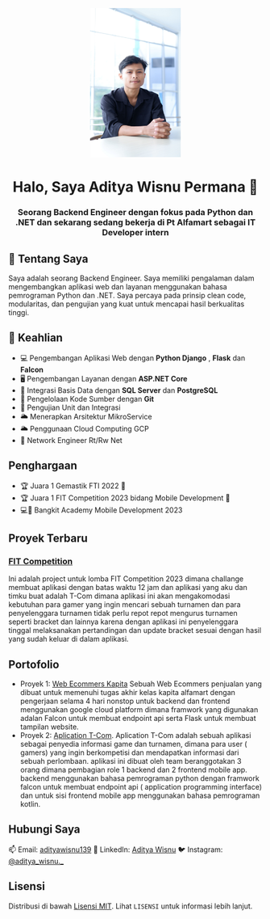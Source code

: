 <p align="center">
  <img src="assets\versi compress.jpg" alt="Banner" height="295" width="180">
</p>

<h1 align="center">Halo, Saya Aditya Wisnu Permana 👋</h1>
<h3 align="center">Seorang Backend Engineer dengan fokus pada Python dan .NET dan sekarang sedang bekerja di Pt Alfamart sebagai IT Developer intern</h3>

## 👦  Tentang Saya 

Saya adalah seorang Backend Engineer. Saya memiliki pengalaman dalam mengembangkan aplikasi web dan layanan menggunakan bahasa pemrograman Python dan .NET. Saya percaya pada prinsip clean code, modularitas, dan pengujian yang kuat untuk mencapai hasil berkualitas tinggi.

## 👋  Keahlian

- 💻  Pengembangan Aplikasi Web dengan **Python Django** , **Flask** dan **Falcon**
- 🖥  Pengembangan Layanan dengan **ASP.NET Core**
- 🧮  Integrasi Basis Data dengan **SQL Server** dan **PostgreSQL**
- 🔌  Pengelolaan Kode Sumber dengan **Git**
- 📳  Pengujian Unit dan Integrasi
- 🌥  Menerapkan Arsitektur MikroService
- 🌥  Penggunaan Cloud Computing GCP
- 📶  Network Engineer Rt/Rw Net

## Penghargaan
- 🏆 Juara 1 Gemastik FTI 2022 🥇
- 🏆 Juara 1 FIT Competition 2023 bidang Mobile Development 🥇
- 💻📱 Bangkit Academy Mobile Development 2023
  

## Proyek Terbaru

### [FIT Competition](link_proyek)
Ini adalah project untuk lomba FIT Competition 2023 dimana challange membuat aplikasi dengan batas waktu 12 jam dan aplikasi yang aku dan timku buat adalah T-Com dimana aplikasi ini akan mengakomodasi kebutuhan para gamer yang ingin mencari sebuah turnamen dan para penyelenggara turnamen tidak perlu repot repot mengurus turnamen seperti bracket dan lainnya karena dengan aplikasi ini penyelenggara tinggal melaksanakan pertandingan dan update bracket sesuai dengan hasil yang sudah keluar di dalam aplikasi.



## Portofolio

- Proyek 1: [Web Ecommers Kapita](https://github.com/ChiefAdit/Web-Ecommerce-Kapita)
  Sebuah Web Ecommers penjualan yang dibuat untuk memenuhi tugas akhir kelas kapita alfamart dengan pengerjaan selama 4 hari nonstop untuk backend dan frontend menggunakan google cloud platform dimana framwork yang digunakan adalan Falcon untuk membuat endpoint api serta Flask untuk membuat tampilan website.
- Proyek 2: [Aplication T-Com](https://github.com/ChiefAdit/FIT-Competition).
  Aplication T-Com adalah sebuah aplikasi sebagai penyedia informasi game dan turnamen, dimana para user ( gamers) yang ingin berkompetisi dan mendapatkan informasi dari sebuah perlombaan. aplikasi ini dibuat oleh team beranggotakan 3 orang dimana pembagian role 1 backend dan 2 frontend mobile app. backend menggunakan bahasa pemrograman python dengan framwork falcon untuk membuat endpoint api ( application programming interface) dan untuk sisi frontend mobile app menggunakan bahasa pemrograman kotlin.

## Hubungi Saya

📫 Email: [adityawisnu139](mailto:adityawisnu139@gmail.com)
💼 LinkedIn: [Aditya Wisnu](www.linkedin.com/in/aditya-wisnu-permana)
🐦 Instagram: [@aditya_wisnu._](https://www.instagram.com/aditya_wisnu._/)

## Lisensi

Distribusi di bawah [Lisensi MIT](LISENSI). Lihat `LISENSI` untuk informasi lebih lanjut.
